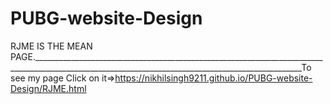 # PUBG-website-Design
RJME IS THE MEAN PAGE._________________________________________________________________________________________________________________________________________________To see my page Click on it=>https://nikhilsingh9211.github.io/PUBG-website-Design/RJME.html
